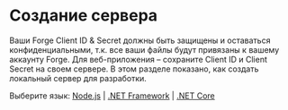 # Создание сервера

Ваши Forge Client ID & Secret должны быть защищены и оставаться конфиденциальными, т.к. все ваши файлы будут привязаны к вашему аккаунту Forge. Для веб-приложения – сохраните Client ID и Client Secret на своем сервере. В этом разделе показано, как создать локальный сервер для разработки.

Выберите язык: [Node.js](environment/setup/nodejs_3legged) | [.NET Framework](environment/setup/net_3legged) | [.NET Core](environment/setup/netcore_3legged) 

